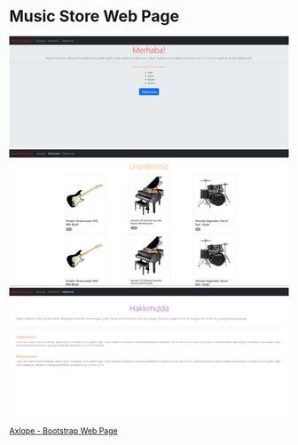 # Music Store Web Page

![alt text](https://github.com/Axlope/bootstrap-web-page/blob/master/preview/bs-1.png)
![alt text](https://github.com/Axlope/bootstrap-web-page/blob/master/preview/bs-2.png)
![alt text](https://github.com/Axlope/bootstrap-web-page/blob/master/preview/bs-3.png)

<p><a href="https://axlope.github.io/bootstrap-web-page/">Axlope - Bootstrap Web Page</a><p>

